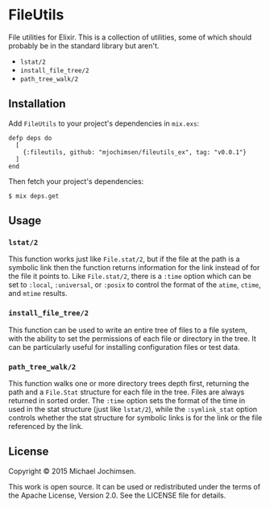 FileUtils
=========

File utilities for Elixir. This is a collection of utilities, some of which
should probably be in the standard library but aren't.

  * `lstat/2`
  * `install_file_tree/2`
  * `path_tree_walk/2`

Installation
------------

Add `FileUtils` to your project's dependencies in `mix.exs`:

    defp deps do
      [
        {:fileutils, github: "mjochimsen/fileutils_ex", tag: "v0.0.1"}
      ]
    end

Then fetch your project's dependencies:

    $ mix deps.get

Usage
-----

### `lstat/2`

This function works just like `File.stat/2`, but if the file at the path is a
symbolic link then the function returns information for the link instead of
for the file it points to. Like `File.stat/2`, there is a `:time` option which
can be set to `:local`, `:universal`, or `:posix` to control the format of the
`atime`, `ctime`, and `mtime` results.

### `install_file_tree/2` 

This function can be used to write an entire tree of files to a file system,
with the ability to set the permissions of each file or directory in the tree.
It can be particularly useful for installing configuration files or test data.

### `path_tree_walk/2`

This function walks one or more directory trees depth first, returning the
path and a `File.Stat` structure for each file in the tree. Files are always
returned in sorted order. The `:time` option sets the format of the time in
used in the stat structure (just like `lstat/2`), while the `:symlink_stat`
option controls whether the stat structure for symbolic links is for the link
or the file referenced by the link.

License
-------

Copyright © 2015 Michael Jochimsen.

This work is open source. It can be used or redistributed under the terms of
the Apache License, Version 2.0. See the LICENSE file for details.
